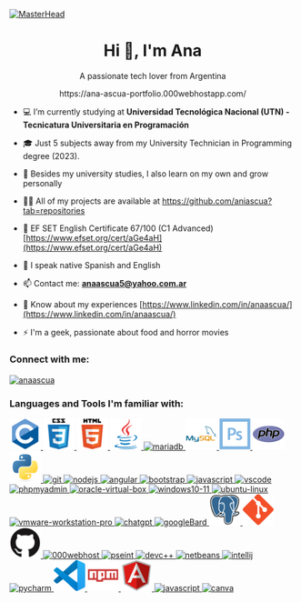 [![MasterHead](https://i.ibb.co/GxbWhN1/1.png)](https://aniascua.github.io/formulario-PHP/)

<h1 align="center">Hi 👋, I'm Ana</h1>
<p align="center">A passionate tech lover from Argentina</p>
<p align="center">https://ana-ascua-portfolio.000webhostapp.com/</p>


- 💻 I’m currently studying at **Universidad Tecnológica Nacional (UTN) - Tecnicatura Universitaria en Programación**

- 🎓 Just 5 subjects away from my University Technician in Programming degree (2023).

- 🌱 Besides my university studies, I also learn on my own and grow personally

- 👨‍💻 All of my projects are available at https://github.com/aniascua?tab=repositories

- 🍎 EF SET English Certificate 67/100 (C1 Advanced) [https://www.efset.org/cert/aGe4aH](https://www.efset.org/cert/aGe4aH)

- 💬 I speak native Spanish and English

- 📫 Contact me: **anaascua5@yahoo.com.ar**

- 📄 Know about my experiences [https://www.linkedin.com/in/anaascua/](https://www.linkedin.com/in/anaascua/)

- ⚡ I'm a geek, passionate about food and horror movies

<h3 align="left">Connect with me:</h3>
<p align="left">
<a href="https://linkedin.com/in/anaascua" target="blank"><img align="center" src="https://raw.githubusercontent.com/rahuldkjain/github-profile-readme-generator/master/src/images/icons/Social/linked-in-alt.svg" alt="anaascua" height="30" width="40" /></a>
</p>

<!-- Iconos de Tecnologías que uso y tengo familiaridad -->

<!DOCTYPE html>

  <h3 align="left">Languages and Tools I'm familiar with:</h3>
  <p align="left">
    <a href="https://www.cprogramming.com/" target="_blank" rel="noreferrer">
      <img src="https://raw.githubusercontent.com/devicons/devicon/master/icons/c/c-original.svg" alt="c" width="55" height="55"/>
    </a>
    <a href="https://www.w3schools.com/css/" target="_blank" rel="noreferrer">
      <img src="https://raw.githubusercontent.com/devicons/devicon/master/icons/css3/css3-original-wordmark.svg" alt="css3" width="55" height="55"/>
    </a>
    <a href="https://www.w3.org/html/" target="_blank" rel="noreferrer">
      <img src="https://raw.githubusercontent.com/devicons/devicon/master/icons/html5/html5-original-wordmark.svg" alt="html5" width="55" height="55"/>
    </a>
    <a href="https://www.java.com" target="_blank" rel="noreferrer">
      <img src="https://raw.githubusercontent.com/devicons/devicon/master/icons/java/java-original.svg" alt="java" width="55" height="55"/>
    </a>
    <a href="https://mariadb.org/" target="_blank" rel="noreferrer">
      <img src="https://www.vectorlogo.zone/logos/mariadb/mariadb-icon.svg" alt="mariadb" width="55" height="55"/>
    </a>
    <a href="https://www.mysql.com/" target="_blank" rel="noreferrer">
      <img src="https://raw.githubusercontent.com/devicons/devicon/master/icons/mysql/mysql-original-wordmark.svg" alt="mysql" width="55" height="55"/>
    </a>
    <a href="https://www.photoshop.com/en" target="_blank" rel="noreferrer">
      <img src="https://raw.githubusercontent.com/devicons/devicon/master/icons/photoshop/photoshop-line.svg" alt="photoshop" width="55" height="55"/>
    </a>
    <a href="https://www.php.net" target="_blank" rel="noreferrer">
      <img src="https://raw.githubusercontent.com/devicons/devicon/master/icons/php/php-original.svg" alt="php" width="55" height="55"/>
    </a>
    <a href="https://www.python.org" target="_blank" rel="noreferrer">
      <img src="https://raw.githubusercontent.com/devicons/devicon/master/icons/python/python-original.svg" alt="python" width="55" height="55"/>
    </a>
    <a href="https://git-scm.com/" target="_blank" rel="noreferrer">
      <img src="https://www.vectorlogo.zone/logos/git-scm/git-scm-icon.svg" alt="git" width="55" height="55"/>
    </a>
    <a href="https://nodejs.org" target="_blank" rel="noreferrer">
      <img src="https://vistaran-tech.s3.ap-south-1.amazonaws.com/wp-content/uploads/2022/05/13104926/nodejs-logo.png" alt="nodejs" width="65" height="65"/>
    </a>
    <a href="https://angular.io/" target="_blank" rel="noreferrer">
      <img src="https://www.vectorlogo.zone/logos/angular/angular-icon.svg" alt="angular" width="55" height="55"/>
    </a>
    <a href="https://getbootstrap.com" target="_blank" rel="noreferrer">
      <img src="https://www.vectorlogo.zone/logos/getbootstrap/getbootstrap-icon.svg" alt="bootstrap" width="55" height="55"/>
    </a>
    <a href="https://www.javascript.com" target="_blank" rel="noreferrer">
      <img src="https://www.vectorlogo.zone/logos/javascript/javascript-icon.svg" alt="javascript" width="55" height="55"/>
    </a>
    <a href="https://code.visualstudio.com/" target="_blank" rel="noreferrer">
      <img src="https://www.vectorlogo.zone/logos/visualstudio_code/visualstudio_code-icon.svg" alt="vscode" width="55" height="55"/>
    </a>
    <a href="https://www.phpmyadmin.net/" target="_blank" rel="noreferrer">
      <img src="https://www.vectorlogo.zone/logos/phpmyadmin/phpmyadmin-icon.svg" alt="phpmyadmin" width="55" height="55"/>
    </a>
    <a href="https://www.virtualbox.org/" target="_blank" rel="noreferrer">
      <img src="https://www.vectorlogo.zone/logos/virtualbox/virtualbox-icon.svg" alt="oracle-virtual-box" width="55" height="55"/>
    </a>
    <a href="https://www.microsoft.com/es-es/software-download/" target="_blank" rel="noreferrer">
      <img src="https://logodownload.org/wp-content/uploads/2016/03/Windows-10-logo-11.png" alt="windows10-11" width="50" height="50"/>
    </a>
    <a href="https://ubuntu.com/" target="_blank" rel="noreferrer">
      <img src="https://www.vectorlogo.zone/logos/ubuntu/ubuntu-tile.svg" alt="ubuntu-linux" width="55" height="55"/>
    </a>
    <a href="https://www.vmware.com/products/workstation-pro/workstation-pro-evaluation.html" target="_blank" rel="noreferrer">
      <img src="https://upload.wikimedia.org/wikipedia/commons/thumb/5/5a/Vmware_workstation_16_icon.svg/2051px-Vmware_workstation_16_icon.svg.png" alt="vmware-workstation-pro" width="55" height="55"/>
    </a>
    <a href="https://openai.com/blog/chatgpt" target="_blank" rel="noreferrer">
      <img src="https://static.vecteezy.com/system/resources/previews/021/972/603/original/minsk-belarus-03-27-2023-openai-and-chatgpt-logo-artifical-chatbot-system-chat-bot-button-for-web-app-and-phone-icon-symbol-editorial-illustration-free-vector.jpg" alt="chatgpt" width="65" height="65"/>
    </a>
    <a href="https://bard.google.com/" target="_blank" rel="noreferrer">
      <img src="https://upload.wikimedia.org/wikipedia/commons/thumb/f/f0/Google_Bard_logo.svg/2048px-Google_Bard_logo.svg.png" alt="googleBard" width="50" height="50"/>
    </a>
    <a href="https://openai.com/blog/chatgpt" target="_blank" rel="noreferrer">
      <img src="https://raw.githubusercontent.com/devicons/devicon/master/icons/postgresql/postgresql-original.svg" alt="postgresql" width="55" height="55"/>
    </a>
    <a href="https://gitforwindows.org/" target="_blank" rel="noreferrer">
      <img src="https://raw.githubusercontent.com/devicons/devicon/master/icons/git/git-original.svg" alt="git-bash" width="55" height="55"/>
    </a>
    <a href="https://desktop.github.com/" target="_blank" rel="noreferrer">
      <img src="https://raw.githubusercontent.com/devicons/devicon/master/icons/github/github-original.svg" alt="github-desktop" width="55" height="55"/>
    </a>
    <a href="https://www.000webhost.com/" target="_blank" rel="noreferrer">
      <img src="https://ar.000webhost.com/static/default.000webhost.com/images/logo/400x400-red.png" alt="000webhost" width="55" height="55"/>
    </a>
    <a href="http://pseint.sourceforge.net/" target="_blank" rel="noreferrer">
      <img src="https://pseint.sourceforge.net/logo-header.png" alt="pseint" width="60" height="60"/>
    </a>
    <a href="https://sourceforge.net/projects/orwelldevcpp/" target="_blank" rel="noreferrer">
      <img src="https://www.freeiconspng.com/thumbs/c-logo-icon/dev-visual-c-plus-plus-logo-icon-11.png" alt="devc++" width="55" height="55"/>
    </a>
    <a href="https://netbeans.apache.org/" target="_blank" rel="noreferrer">
      <img src="https://upload.wikimedia.org/wikipedia/commons/thumb/9/98/Apache_NetBeans_Logo.svg/1200px-Apache_NetBeans_Logo.svg.png" alt="netbeans" width="50" height="55"/>
    </a>
    <a href="https://www.jetbrains.com/idea/" target="_blank" rel="noreferrer">
      <img src="https://upload.wikimedia.org/wikipedia/commons/thumb/9/9c/IntelliJ_IDEA_Icon.svg/1200px-IntelliJ_IDEA_Icon.svg.png" alt="intellij" width="55" height="55"/>
    </a>
    <a href="https://www.jetbrains.com/pycharm/" target="_blank" rel="noreferrer">
      <img src="https://logowik.com/content/uploads/images/pycharm6005.logowik.com.webp" alt="pycharm" width="80" height="60"/>
    </a>
    <a href="https://code.visualstudio.com/" target="_blank" rel="noreferrer">
      <img src="https://raw.githubusercontent.com/devicons/devicon/master/icons/vscode/vscode-original.svg" alt="vscode" width="55" height="55"/>
    </a>
    <a href="https://www.npmjs.com/" target="_blank" rel="noreferrer">
      <img src="https://raw.githubusercontent.com/devicons/devicon/master/icons/npm/npm-original-wordmark.svg" alt="npm" width="55" height="55"/>
    </a>
    <a href="https://angular.io/" target="_blank" rel="noreferrer">
      <img src="https://raw.githubusercontent.com/devicons/devicon/master/icons/angularjs/angularjs-original.svg" alt="angular" width="55" height="55"/>
    </a>
    <a href="https://www.javascript.com" target="_blank" rel="noreferrer">
      <img src="https://upload.wikimedia.org/wikipedia/commons/thumb/9/99/Unofficial_JavaScript_logo_2.svg/480px-Unofficial_JavaScript_logo_2.svg.png" alt="javascript" width="55" height="55"/>
    </a>
    <a href="https://www.canva.com/" target="_blank" rel="noreferrer">
      <img src="https://images.ctfassets.net/yzco4xsimv0y/4ktvkEPJ0SChqP69iZB4xR/85f99299f450eef01ef9f9ae50cceabc/Untitled_design.png?w=300&q=70" alt="canva" width="55" height="55"/>
    </a>
  </p>

